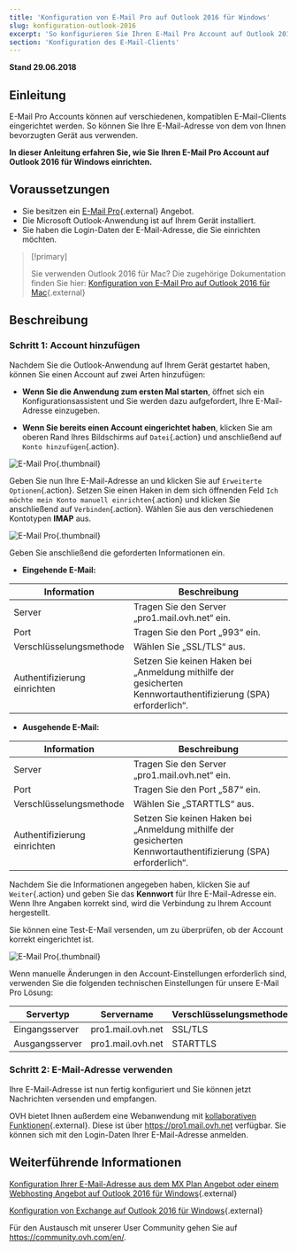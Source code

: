 ```yaml
---
title: 'Konfiguration von E-Mail Pro auf Outlook 2016 für Windows'
slug: konfiguration-outlook-2016
excerpt: 'So konfigurieren Sie Ihren E-Mail Pro Account auf Outlook 2016 für Windows'
section: 'Konfiguration des E-Mail-Clients'
---
```


**Stand 29.06.2018**

## Einleitung

E-Mail Pro Accounts können auf verschiedenen, kompatiblen E-Mail-Clients eingerichtet werden. So können Sie Ihre E-Mail-Adresse von dem von Ihnen bevorzugten Gerät aus verwenden.

**In dieser Anleitung erfahren Sie, wie Sie Ihren E-Mail Pro Account auf Outlook 2016 für Windows einrichten.**

## Voraussetzungen

- Sie besitzen ein [E-Mail Pro](https://www.ovh.de/emails/email-pro/){.external} Angebot.
- Die Microsoft Outlook-Anwendung ist auf Ihrem Gerät installiert.
- Sie haben die Login-Daten der E-Mail-Adresse, die Sie einrichten möchten.

> [!primary]
>
> Sie verwenden Outlook 2016 für Mac? Die zugehörige Dokumentation finden Sie hier: [Konfiguration von E-Mail Pro auf Outlook 2016 für Mac](https://docs.ovh.com/de/emails-pro/konfiguration-outlook-2016-mac/){.external}
>

## Beschreibung

### Schritt 1: Account hinzufügen

Nachdem Sie die Outlook-Anwendung auf Ihrem Gerät gestartet haben, können Sie einen Account auf zwei Arten hinzufügen:

- **Wenn Sie die Anwendung zum ersten Mal starten**, öffnet sich ein Konfigurationsassistent und Sie werden dazu aufgefordert, Ihre E-Mail-Adresse einzugeben.

- **Wenn Sie bereits einen Account eingerichtet haben**, klicken Sie am oberen Rand Ihres Bildschirms auf `Datei`{.action} und anschließend auf `Konto hinzufügen`{.action}.

![E-Mail Pro](images/configuration-outlook-2016-windows-step1.png){.thumbnail}

Geben Sie nun Ihre E-Mail-Adresse an und klicken Sie auf `Erweiterte Optionen`{.action}. Setzen Sie einen Haken in dem sich öffnenden Feld `Ich möchte mein Konto manuell einrichten`{.action} und klicken Sie anschließend auf `Verbinden`{.action}. Wählen Sie aus den verschiedenen Kontotypen **IMAP** aus.

![E-Mail Pro](images/configuration-outlook-2016-windows-step2.png){.thumbnail}

Geben Sie anschließend die geforderten Informationen ein.

- **Eingehende E-Mail:**

|Information|Beschreibung|
|---|---|
|Server|Tragen Sie den Server „pro1.mail.ovh.net“ ein.|
|Port|Tragen Sie den Port „993“ ein.|
|Verschlüsselungsmethode|Wählen Sie „SSL/TLS“ aus.|
|Authentifizierung einrichten|Setzen Sie keinen Haken bei „Anmeldung mithilfe der gesicherten Kennwortauthentifizierung (SPA) erforderlich“.|

- **Ausgehende E-Mail:**

|Information|Beschreibung|
|---|---|
|Server|Tragen Sie den Server „pro1.mail.ovh.net“ ein.|
|Port|Tragen Sie den Port „587“ ein.|
|Verschlüsselungsmethode|Wählen Sie „STARTTLS“ aus.|
|Authentifizierung einrichten|Setzen Sie keinen Haken bei „Anmeldung mithilfe der gesicherten Kennwortauthentifizierung (SPA) erforderlich“.|

Nachdem Sie die Informationen angegeben haben, klicken Sie auf `Weiter`{.action} und geben Sie das **Kennwort** für Ihre E-Mail-Adresse ein. Wenn Ihre Angaben korrekt sind, wird die Verbindung zu Ihrem Account hergestellt.

Sie können eine Test-E-Mail versenden, um zu überprüfen, ob der Account korrekt eingerichtet ist.

![E-Mail Pro](images/configuration-outlook-2016-windows-step3.png){.thumbnail}

Wenn manuelle Änderungen in den Account-Einstellungen erforderlich sind, verwenden Sie die folgenden technischen Einstellungen für unsere E-Mail Pro Lösung:

|Servertyp|Servername|Verschlüsselungsmethode|Port|
|---|---|---|---|
|Eingangsserver|pro1.mail.ovh.net|SSL/TLS|993|
|Ausgangsserver|pro1.mail.ovh.net|STARTTLS|587|

### Schritt 2: E-Mail-Adresse verwenden

Ihre E-Mail-Adresse ist nun fertig konfiguriert und Sie können jetzt Nachrichten versenden und empfangen.

OVH bietet Ihnen außerdem eine Webanwendung mit [kollaborativen Funktionen](https://www.ovh.de/emails/){.external}. Diese ist über <https://pro1.mail.ovh.net> verfügbar. Sie können sich mit den Login-Daten Ihrer E-Mail-Adresse anmelden.

## Weiterführende Informationen

[Konfiguration Ihrer E-Mail-Adresse aus dem MX Plan Angebot oder einem Webhosting Angebot auf Outlook 2016 für Windows](https://docs.ovh.com/de/emails/konfiguration-outlook-2016/){.external}

[Konfiguration von Exchange auf Outlook 2016 für Windows](https://docs.ovh.com/de/microsoft-collaborative-solutions/exchange-automatische-konfiguration-auf-outlook-2016/){.external}

Für den Austausch mit unserer User Community gehen Sie auf <https://community.ovh.com/en/>.